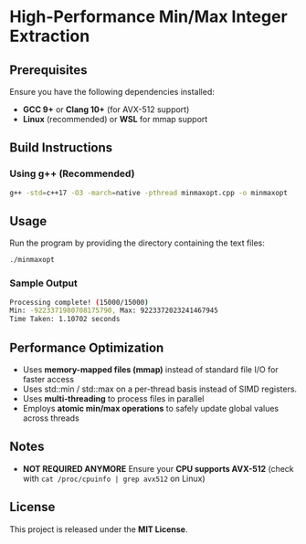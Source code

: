 # High-Performance Min/Max Integer Extraction

## Prerequisites
Ensure you have the following dependencies installed:
- **GCC 9+** or **Clang 10+** (for AVX-512 support)
- **Linux** (recommended) or **WSL** for mmap support

## Build Instructions
### Using g++ (Recommended)
```sh
g++ -std=c++17 -O3 -march=native -pthread minmaxopt.cpp -o minmaxopt
```

## Usage
Run the program by providing the directory containing the text files:
```sh
./minmaxopt
```

### Sample Output
```sh
Processing complete! (15000/15000)           
Min: -9223371980708175790, Max: 9223372023241467945
Time Taken: 1.10702 seconds
```

## Performance Optimization
- Uses **memory-mapped files (mmap)** instead of standard file I/O for faster access
- Uses std::min / std::max on a per-thread basis instead of SIMD registers.
- Uses **multi-threading** to process files in parallel
- Employs **atomic min/max operations** to safely update global values across threads

## Notes
- **NOT REQUIRED ANYMORE** Ensure your **CPU supports AVX-512** (check with `cat /proc/cpuinfo | grep avx512` on Linux)

## License
This project is released under the **MIT License**.



